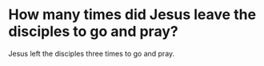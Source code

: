 # How many times did Jesus leave the disciples to go and pray?

Jesus left the disciples three times to go and pray.

